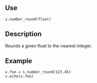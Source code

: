 ## Use
`s.number_round(float)`

## Description
Rounds a given float to the nearest integer.

## Example
```
v.foo = s.number_round(123.45)
s.echo(v.foo)
```